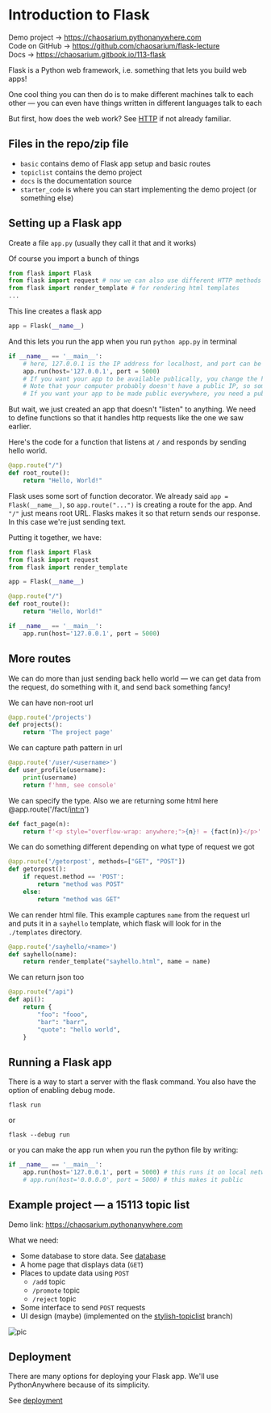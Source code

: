 # Introduction to Flask

Demo project -> https://chaosarium.pythonanywhere.com  
Code on GitHub -> https://github.com/chaosarium/flask-lecture  
Docs -> https://chaosarium.gitbook.io/113-flask

Flask is a Python web framework, i.e. something that lets you build web apps!

One cool thing you can then do is to make different machines talk to each other — you can even have things written in different languages talk to each

But first, how does the web work? See [HTTP](docs/HTTP.md) if not already familiar.

## Files in the repo/zip file

- `basic` contains demo of Flask app setup and basic routes
- `topiclist` contains the demo project
- `docs` is the documentation source
- `starter_code` is where you can start implementing the demo project (or something else)

## Setting up a Flask app

Create a file `app.py` (usually they call it that and it works)

Of course you import a bunch of things

```py
from flask import Flask
from flask import request # now we can also use different HTTP methods
from flask import render_template # for rendering html templates
...
```

This line creates a flask app

```py
app = Flask(__name__)
```

And this lets you run the app when you run `python app.py` in terminal

```py
if __name__ == '__main__':
    # here, 127.0.0.1 is the IP address for localhost, and port can be though of the channel at this address?
    app.run(host='127.0.0.1', port = 5000)
    # If you want your app to be available publically, you change the host to 0.0.0.0. Then people in your local network should be able to access your app via your computer's IP
    # Note that your computer probably doesn't have a public IP, so someone in, California, for example, won't be able to access your app (unless they go on CMU VPN(?))
    # If you want your app to be made public everywhere, you need a public IP.
```

But wait, we just created an app that doesn't "listen" to anything. We need to define functions so that it handles http requests like the one we saw earlier. 

Here's the code for a function that listens at `/` and responds by sending hello world. 

```py
@app.route("/")
def root_route():
    return "Hello, World!" 
```

Flask uses some sort of function decorator. We already said `app = Flask(__name__)`, so `app.route("...")` is creating a route for the app. And `"/"` just means root URL. Flasks makes it so that return sends our response. In this case we're just sending text. 

Putting it together, we have:

```py
from flask import Flask
from flask import request
from flask import render_template

app = Flask(__name__)

@app.route("/")
def root_route():
    return "Hello, World!" 

if __name__ == '__main__':
    app.run(host='127.0.0.1', port = 5000)
```

## More routes

We can do more than just sending back hello world — we can get data from the request, do something with it, and send back something fancy!

We can have non-root url
```py
@app.route('/projects')
def projects():
    return 'The project page'
```

We can capture path pattern in url
```py
@app.route('/user/<username>')
def user_profile(username):
    print(username)
    return f'hmm, see console'
```

We can specify the type. Also we are returning some html here
@app.route('/fact/<int:n>')
```py
def fact_page(n):
    return f'<p style="overflow-wrap: anywhere;">{n}! = {fact(n)}</p>'
```

We can do something different depending on what type of request we got
```py
@app.route('/getorpost', methods=["GET", "POST"])
def getorpost():
    if request.method == 'POST':
        return "method was POST"
    else:
        return "method was GET"
```

We can render html file. This example captures `name` from the request url and puts it in a `sayhello` template, which flask will look for in the `./templates` directory.
```py
@app.route('/sayhello/<name>')
def sayhello(name):
    return render_template("sayhello.html", name = name)
```

We can return json too
```py
@app.route("/api")
def api():
    return {
        "foo": "fooo",
        "bar": "barr",
        "quote": "hello world",
    }
```

## Running a Flask app

There is a way to start a server with the flask command. You also have the option of enabling debug mode.

```shell
flask run
```

or

```shell
flask --debug run
```

or you can make the app run when you run the python file by writing:

```py
if __name__ == '__main__':
    app.run(host='127.0.0.1', port = 5000) # this runs it on local network
    # app.run(host='0.0.0.0', port = 5000) # this makes it public
```

## Example project — a 15113 topic list

Demo link: https://chaosarium.pythonanywhere.com

What we need:

- Some database to store data. See [database](docs/database.md)
- A home page that displays data (`GET`)
- Places to update data using `POST`
  - `/add` topic
  - `/promote` topic
  - `/reject` topic
- Some interface to send `POST` requests
- UI design (maybe) (implemented on the [stylish-topiclist](https://github.com/chaosarium/flask-lecture/tree/stylish-topiclist) branch)

![pic](https://share.cleanshot.com/jm93GWWQlpxmyZPKy13f/download)

## Deployment

There are many options for deploying your Flask app. We'll use PythonAnywhere because of its simplicity.

See [deployment](docs/deployment.md)